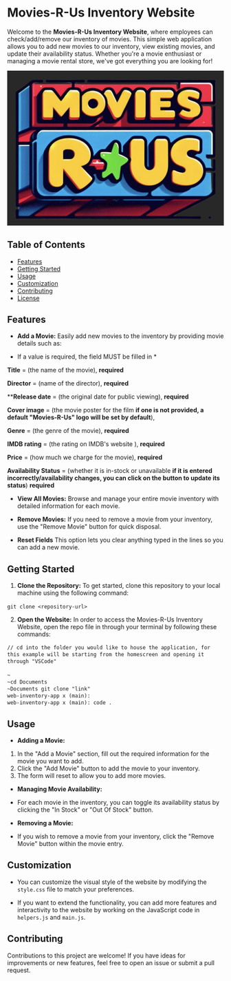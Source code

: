 # Movies-R-Us Inventory Website

Welcome to the **Movies-R-Us Inventory Website**, where employees can check/add/remove our inventory of movies. This simple web application allows you to add new movies to our inventory, view existing movies, and update their availability status. Whether you're a movie enthusiast or managing a movie rental store, we've got everything you are looking for!

![Movies-R-Us](storeLogo.png)

## Table of Contents

- [Features](#features)
- [Getting Started](#getting-started)
- [Usage](#usage)
- [Customization](#customization)
- [Contributing](#contributing)
- [License](#license)

## Features

- **Add a Movie:** Easily add new movies to the inventory by providing movie details such as:
* If a value is required, the field MUST be filled in *

 **Title** = (the name of the movie), **required**

 **Director** = (name of the director), **required**

 ****Release date** = (the original date for public viewing), **required**

 **Cover image** = (the movie poster for the film **if one is not provided, a default "Movies-R-Us" logo will be set by default**),

 **Genre** = (the genre of the movie), **required**

 **IMDB rating** = (the rating on IMDB's website ), **required**

 **Price** = (how much we charge for the movie), **required**

 **Availability Status** = (whether it is in-stock or unavailable **if it is entered incorrectly/availability changes, you can click on the button to update its status**) **required**

- **View All Movies:** Browse and manage your entire movie inventory with detailed information for each movie.

- **Remove Movies:** If you need to remove a movie from your inventory, use the "Remove Movie" button for quick disposal.

- **Reset Fields** This option lets you clear anything typed in the lines so you can add a new movie.

## Getting Started

1. **Clone the Repository:** To get started, clone this repository to your local machine using the following command:

```git clone <repository-url>```


2. **Open the Website:** In order to access the Movies-R-Us Inventory Website, open the repo file in through your terminal by following these commands:
```
// cd into the folder you would like to house the application, for this example will be starting from the homescreen and opening it through "VSCode"

~
~cd Documents
~Documents git clone "link"
web-inventory-app x (main):
web-inventory-app x (main): code .

```

## Usage

- **Adding a Movie:**
1. In the "Add a Movie" section, fill out the required information for the movie you want to add.
2. Click the "Add Movie" button to add the movie to your inventory.
3. The form will reset to allow you to add more movies.

- **Managing Movie Availability:**
- For each movie in the inventory, you can toggle its availability status by clicking the "In Stock" or "Out Of Stock" button.

- **Removing a Movie:**
- If you wish to remove a movie from your inventory, click the "Remove Movie" button within the movie entry.

## Customization

- You can customize the visual style of the website by modifying the `style.css` file to match your preferences.

- If you want to extend the functionality, you can add more features and interactivity to the website by working on the JavaScript code in `helpers.js` and `main.js`.

## Contributing

Contributions to this project are welcome! If you have ideas for improvements or new features, feel free to open an issue or submit a pull request.
